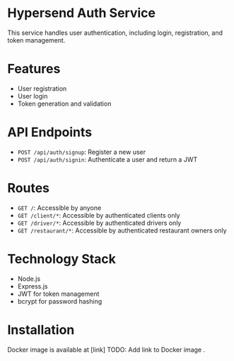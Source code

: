 # Hypersend Auth Service

This service handles user authentication, including login, registration, and token management.

# Features
- User registration
- User login
- Token generation and validation

# API Endpoints

- `POST /api/auth/signup`: Register a new user
- `POST /api/auth/signin`: Authenticate a user and return a JWT

# Routes

- `GET /`: Accessible by anyone
- `GET /client/*`: Accessible by authenticated clients only
- `GET /driver/*`: Accessible by authenticated drivers only
- `GET /restaurant/*`: Accessible by authenticated restaurant owners only

# Technology Stack
- Node.js
- Express.js
- JWT for token management
- bcrypt for password hashing

# Installation

Docker image is available at [link] TODO: Add link to Docker image .